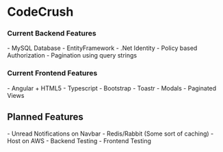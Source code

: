 <h1>CodeCrush</h1>

<h3>Current Backend Features</h3>
- MySQL Database
- EntityFramework
- .Net Identity
- Policy based Authorization
- Pagination using query strings

<h3>Current Frontend Features</h3>
- Angular + HTML5
- Typescript
- Bootstrap
- Toastr
- Modals
- Paginated Views

<h2>Planned Features</h2>
- Unread Notifications on Navbar
- Redis/Rabbit (Some sort of caching)
- Host on AWS
- Backend Testing
- Frontend Testing
